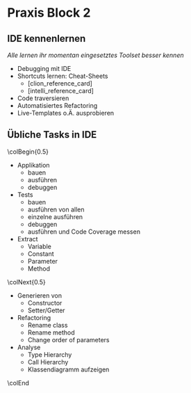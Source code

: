 Praxis Block 2
==============


IDE kennenlernen
----------------

*Alle lernen ihr momentan eingesetztes Toolset besser kennen*

* Debugging mit IDE
* Shortcuts lernen: Cheat-Sheets
  * [clion_reference_card]
  * [intelli_reference_card]
* Code traversieren
* Automatisiertes Refactoring
* Live-Templates o.Ä. ausprobieren


Übliche Tasks in IDE
--------------------

\colBegin{0.5}

* Applikation
  * bauen
  * ausführen
  * debuggen
* Tests
  * bauen
  * ausführen von allen
  * einzelne ausführen
  * debuggen
  * ausführen und Code Coverage messen
* Extract
  * Variable
  * Constant
  * Parameter
  * Method

\colNext{0.5}

* Generieren von
  * Constructor
  * Setter/Getter
* Refactoring
  * Rename class
  * Rename method
  * Change order of parameters
* Analyse
  * Type Hierarchy
  * Call Hierarchy
  * Klassendiagramm aufzeigen

\colEnd
